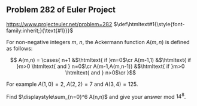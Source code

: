 ## Problem 282 of Euler Project 
https://www.projecteuler.net/problem=282
$\def\htmltext#1{\style{font-family:inherit;}{\text{#1}}}$

For non-negative integers $m$, $n$, the Ackermann function $A(m,n)$ is defined as follows:

$$
A(m,n) = \cases{
n+1 &$\htmltext{ if  }m=0$\cr
A(m-1,1) &$\htmltext{ if   }m>0 \htmltext{  and  } n=0$\cr
A(m-1,A(m,n-1)) &$\htmltext{ if   }m>0 \htmltext{  and  } n>0$\cr
}$$


For example $A(1,0) = 2$, $A(2,2) = 7$ and $A(3,4) = 125$.


Find $\displaystyle\sum_{n=0}^6 A(n,n)$ and give your answer mod $14^8$.